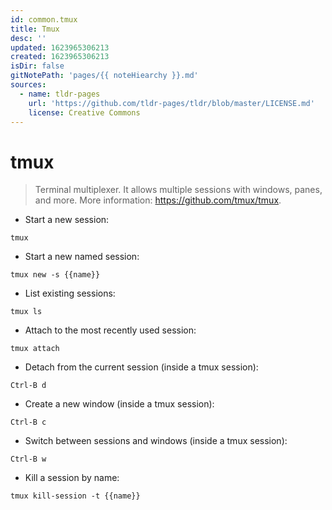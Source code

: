 ```yaml
---
id: common.tmux
title: Tmux
desc: ''
updated: 1623965306213
created: 1623965306213
isDir: false
gitNotePath: 'pages/{{ noteHiearchy }}.md'
sources:
  - name: tldr-pages
    url: 'https://github.com/tldr-pages/tldr/blob/master/LICENSE.md'
    license: Creative Commons
---
```

# tmux

> Terminal multiplexer. It allows multiple sessions with windows, panes, and more.
> More information: <https://github.com/tmux/tmux>.

- Start a new session:

`tmux`

- Start a new named session:

`tmux new -s {{name}}`

- List existing sessions:

`tmux ls`

- Attach to the most recently used session:

`tmux attach`

- Detach from the current session (inside a tmux session):

`Ctrl-B d`

- Create a new window (inside a tmux session):

`Ctrl-B c`

- Switch between sessions and windows (inside a tmux session):

`Ctrl-B w`

- Kill a session by name:

`tmux kill-session -t {{name}}`

